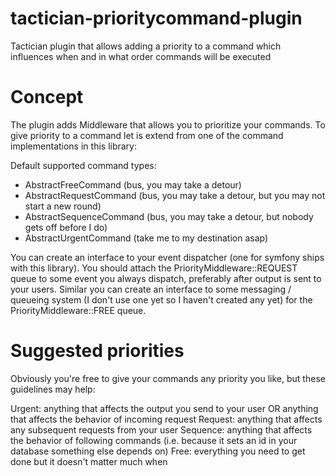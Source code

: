 # tactician-prioritycommand-plugin
Tactician plugin that allows adding a priority to a command which influences when and in what order commands will be executed

# Concept
The plugin adds Middleware that allows you to prioritize your commands. To give priority to a command let is extend from one of the command implementations in this library:

Default supported command types:
- AbstractFreeCommand (bus, you may take a detour)
- AbstractRequestCommand (bus, you may take a detour, but you may not start a new round)
- AbstractSequenceCommand (bus, you may take a detour, but nobody gets off before I do)
- AbstractUrgentCommand (take me to my destination asap)

You can create an interface to your event dispatcher (one for symfony ships with this library). You should attach the PriorityMiddleware::REQUEST queue to some event you always dispatch, preferably after output is sent to your users.
Similar you can create an interface to some messaging / queueing system (I don't use one yet so I haven't created any yet) for the PriorityMiddleware::FREE queue.

# Suggested priorities
Obviously you're free to give your commands any priority you like, but these guidelines may help:

Urgent: anything that affects the output you send to your user OR anything that affects the behavior of incoming request
Request: anything that affects any subsequent requests from your user
Sequence: anything that affects the behavior of following commands (i.e. because it sets an id in your database something else depends on)
Free: everything you need to get done but it doesn't matter much when
